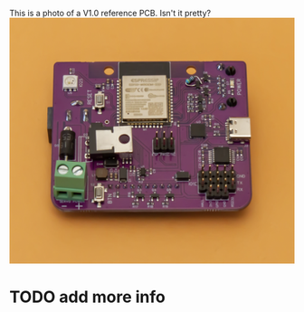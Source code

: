 This is a photo of a V1.0 reference PCB. Isn't it pretty?
![v1.0 board](../img/ossm_v1_board.png)
# TODO add more info